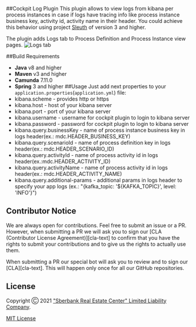 ##Cockpit Log Plugin
This plugin allows to view logs from kibana per process instances in case if logs have tracing info like process instance business key, activity id, activity name in their header. You could achieve this behavior using project [Sleuth](https://github.com/spring-cloud/spring-cloud-sleuth) of version 3 and higher.

The plugin adds Logs tab to Process Definition and Process Instance view pages.
![Logs tab](./resources/log-tab.png)

##Build Requirements
 - **Java** v8 and higher
 - **Maven** v3 and higher
 - **Camunda** 7.11.0
 - **Spring** 3 and higher
##Usage
Just add next properties to your `application.properties`(`application.yml`) file:
 - kibana.scheme - provides http or https
 - kibana.host - host of your kibana server
 - kibana.port - port of your kibana server
 - kibana.username - username for cockpit plugin to login to kibana server
 - kibana.password - password for cockpit plugin to login to kibana server
 - kibana.query.businessKey - name of process instance business key in logs header(ex.: mdc.HEADER_BUSINESS_KEY)
 - kibana.query.scenarioId - name of process definition key in logs header(ex.: mdc.HEADER_SCENARIO_ID)
 - kibana.query.activityId - name of process activity id in logs header(ex.:mdc.HEADER_ACTIVITY_ID)
 - kibana.query.activityName - name of process activity id in logs header(ex.: mdc.HEADER_ACTIVITY_NAME)
 - kibana.query.additional-params - additional params in logs header to specify your app logs (ex.: "{kafka_topic: '${KAFKA_TOPIC}', level: 'INFO'}")

## Contributor Notice

We are always open for contributions. Feel free to submit an issue or a PR. However, when submitting a PR we will ask 
you to sign our [CLA (Contributor License Agreement)][cla-text] to confirm that you have the rights to submit your 
contributions and to give us the rights to actually use them.

When submitting a PR our special bot will ask you to review and to sign our [CLA][cla-text]. This will happen only once 
for all our GitHub repositories.

## License
Copyright Ⓒ 2021
["Sberbank Real Estate Center" Limited Liability Company](https://domclick.ru/).

[MIT License](./LICENSE.md)